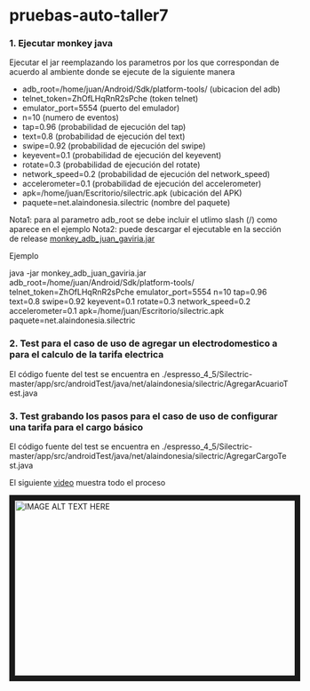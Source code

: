 # pruebas-auto-taller7

### 1. Ejecutar monkey java

Ejecutar el jar reemplazando los parametros por los que correspondan de acuerdo al ambiente donde se ejecute de la siguiente manera

* adb_root=/home/juan/Android/Sdk/platform-tools/ (ubicacion del adb)
* telnet_token=ZhOfLHqRnR2sPche (token telnet)
* emulator_port=5554 (puerto del emulador)
* n=10 (numero de eventos)
* tap=0.96 (probabilidad de ejecución del tap)
* text=0.8 (probabilidad de ejecución del text)
* swipe=0.92 (probabilidad de ejecución del swipe)
* keyevent=0.1 (probabilidad de ejecución del keyevent)
* rotate=0.3 (probabilidad de ejecución del rotate)
* network_speed=0.2 (probabilidad de ejecución del network_speed)
* accelerometer=0.1 (probabilidad de ejecución del accelerometer)
* apk=/home/juan/Escritorio/silectric.apk (ubicación del APK)
* paquete=net.alaindonesia.silectric (nombre del paquete)

Nota1: para al parametro adb_root se debe incluir el utlimo slash (/) como aparece en el ejemplo
Nota2: puede descargar el ejecutable en la sección de release [monkey_adb_juan_gaviria.jar](https://github.com/juancamilogaviriaacosta/pruebas-auto-taller7/releases/download/1/monkey_adb_juan_gaviria.jar)

Ejemplo

java -jar monkey_adb_juan_gaviria.jar adb_root=/home/juan/Android/Sdk/platform-tools/ telnet_token=ZhOfLHqRnR2sPche emulator_port=5554 n=10 tap=0.96 text=0.8 swipe=0.92 keyevent=0.1 rotate=0.3 network_speed=0.2 accelerometer=0.1 apk=/home/juan/Escritorio/silectric.apk paquete=net.alaindonesia.silectric

### 2. Test para el caso de uso de agregar un electrodomestico a para el calculo de la tarifa electrica

El código fuente del test se encuentra en
./espresso_4_5/Silectric-master/app/src/androidTest/java/net/alaindonesia/silectric/AgregarAcuarioTest.java

### 3. Test grabando los pasos para el caso de uso de configurar una tarifa para el cargo básico

El código fuente del test se encuentra en
./espresso_4_5/Silectric-master/app/src/androidTest/java/net/alaindonesia/silectric/AgregarCargoTest.java


El siguiente [video](https://www.youtube.com/watch?v=SY9701gmBFg) muestra todo el proceso

<a href="http://www.youtube.com/watch?feature=player_embedded&v=SY9701gmBFg
" target="_blank"><img src="http://img.youtube.com/vi/SY9701gmBFg/0.jpg" 
alt="IMAGE ALT TEXT HERE" width="560" height="315" border="10" /></a>


